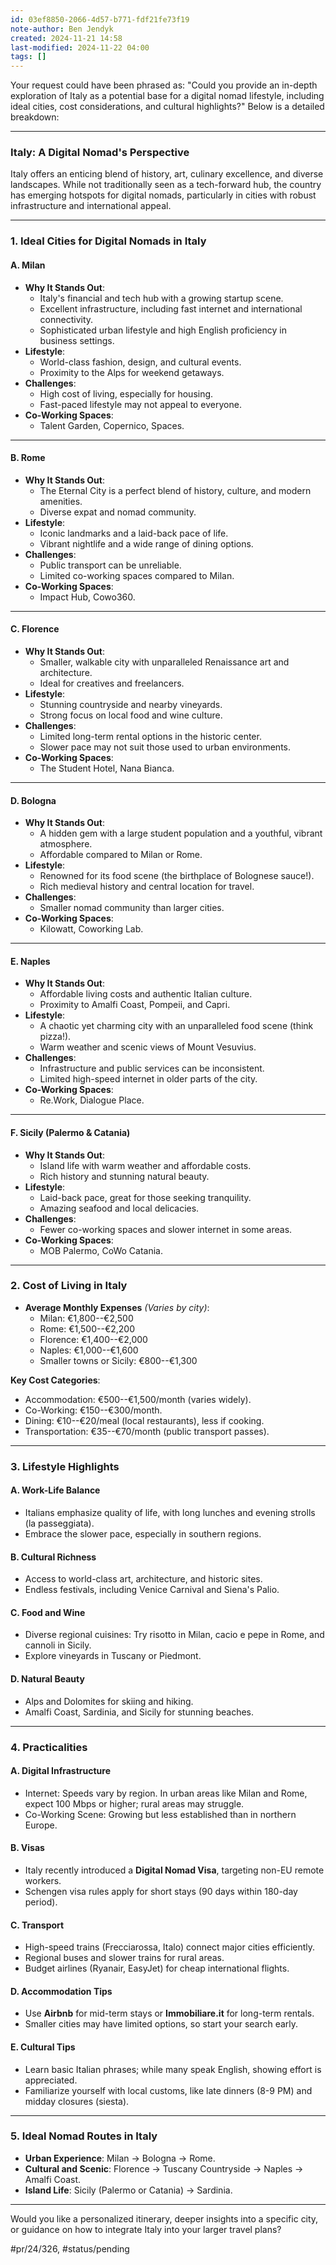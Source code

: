 ```yaml
---
id: 03ef8850-2066-4d57-b771-fdf21fe73f19
note-author: Ben Jendyk
created: 2024-11-21 14:58
last-modified: 2024-11-22 04:00
tags: []
---
```


Your request could have been phrased as: "Could you provide an in-depth exploration of Italy as a potential base for a digital nomad lifestyle, including ideal cities, cost considerations, and cultural highlights?" Below is a detailed breakdown:

* * *

### **Italy: A Digital Nomad's Perspective**

Italy offers an enticing blend of history, art, culinary excellence, and diverse landscapes. While not traditionally seen as a tech-forward hub, the country has emerging hotspots for digital nomads, particularly in cities with robust infrastructure and international appeal.

* * *

### **1. Ideal Cities for Digital Nomads in Italy**

#### **A. Milan**

- **Why It Stands Out**:
	 - Italy's financial and tech hub with a growing startup scene.
	 - Excellent infrastructure, including fast internet and international connectivity.
	 - Sophisticated urban lifestyle and high English proficiency in business settings.
- **Lifestyle**:
	 - World-class fashion, design, and cultural events.
	 - Proximity to the Alps for weekend getaways.
- **Challenges**:
	 - High cost of living, especially for housing.
	 - Fast-paced lifestyle may not appeal to everyone.
- **Co-Working Spaces**:
	 - Talent Garden, Copernico, Spaces.
* * *

#### **B. Rome**

- **Why It Stands Out**:
	 - The Eternal City is a perfect blend of history, culture, and modern amenities.
	 - Diverse expat and nomad community.
- **Lifestyle**:
	 - Iconic landmarks and a laid-back pace of life.
	 - Vibrant nightlife and a wide range of dining options.
- **Challenges**:
	 - Public transport can be unreliable.
	 - Limited co-working spaces compared to Milan.
- **Co-Working Spaces**:
	 - Impact Hub, Cowo360.
* * *

#### **C. Florence**

- **Why It Stands Out**:
	 - Smaller, walkable city with unparalleled Renaissance art and architecture.
	 - Ideal for creatives and freelancers.
- **Lifestyle**:
	 - Stunning countryside and nearby vineyards.
	 - Strong focus on local food and wine culture.
- **Challenges**:
	 - Limited long-term rental options in the historic center.
	 - Slower pace may not suit those used to urban environments.
- **Co-Working Spaces**:
	 - The Student Hotel, Nana Bianca.
* * *

#### **D. Bologna**

- **Why It Stands Out**:
	 - A hidden gem with a large student population and a youthful, vibrant atmosphere.
	 - Affordable compared to Milan or Rome.
- **Lifestyle**:
	 - Renowned for its food scene (the birthplace of Bolognese sauce!).
	 - Rich medieval history and central location for travel.
- **Challenges**:
	 - Smaller nomad community than larger cities.
- **Co-Working Spaces**:
	 - Kilowatt, Coworking Lab.
* * *

#### **E. Naples**

- **Why It Stands Out**:
	 - Affordable living costs and authentic Italian culture.
	 - Proximity to Amalfi Coast, Pompeii, and Capri.
- **Lifestyle**:
	 - A chaotic yet charming city with an unparalleled food scene (think pizza!).
	 - Warm weather and scenic views of Mount Vesuvius.
- **Challenges**:
	 - Infrastructure and public services can be inconsistent.
	 - Limited high-speed internet in older parts of the city.
- **Co-Working Spaces**:
	 - Re.Work, Dialogue Place.
* * *

#### **F. Sicily (Palermo & Catania)**

- **Why It Stands Out**:
	 - Island life with warm weather and affordable costs.
	 - Rich history and stunning natural beauty.
- **Lifestyle**:
	 - Laid-back pace, great for those seeking tranquility.
	 - Amazing seafood and local delicacies.
- **Challenges**:
	 - Fewer co-working spaces and slower internet in some areas.
- **Co-Working Spaces**:
	 - MOB Palermo, CoWo Catania.
* * *

### **2. Cost of Living in Italy**

- **Average Monthly Expenses** *(Varies by city)*:
	 - Milan: €1,800--€2,500
	 - Rome: €1,500--€2,200
	 - Florence: €1,400--€2,000
	 - Naples: €1,000--€1,600
	 - Smaller towns or Sicily: €800--€1,300

**Key Cost Categories**:

- Accommodation: €500--€1,500/month (varies widely).
- Co-Working: €150--€300/month.
- Dining: €10--€20/meal (local restaurants), less if cooking.
- Transportation: €35--€70/month (public transport passes).
* * *

### **3. Lifestyle Highlights**

#### A. **Work-Life Balance**

- Italians emphasize quality of life, with long lunches and evening strolls (la passeggiata).
- Embrace the slower pace, especially in southern regions.

#### B. **Cultural Richness**

- Access to world-class art, architecture, and historic sites.
- Endless festivals, including Venice Carnival and Siena's Palio.

#### C. **Food and Wine**

- Diverse regional cuisines: Try risotto in Milan, cacio e pepe in Rome, and cannoli in Sicily.
- Explore vineyards in Tuscany or Piedmont.

#### D. **Natural Beauty**

- Alps and Dolomites for skiing and hiking.
- Amalfi Coast, Sardinia, and Sicily for stunning beaches.
* * *

### **4. Practicalities**

#### A. **Digital Infrastructure**

- Internet: Speeds vary by region. In urban areas like Milan and Rome, expect 100 Mbps or higher; rural areas may struggle.
- Co-Working Scene: Growing but less established than in northern Europe.

#### B. **Visas**

- Italy recently introduced a **Digital Nomad Visa**, targeting non-EU remote workers.
- Schengen visa rules apply for short stays (90 days within 180-day period).

#### C. **Transport**

- High-speed trains (Frecciarossa, Italo) connect major cities efficiently.
- Regional buses and slower trains for rural areas.
- Budget airlines (Ryanair, EasyJet) for cheap international flights.

#### D. **Accommodation Tips**

- Use **Airbnb** for mid-term stays or **Immobiliare.it** for long-term rentals.
- Smaller cities may have limited options, so start your search early.

#### E. **Cultural Tips**

- Learn basic Italian phrases; while many speak English, showing effort is appreciated.
- Familiarize yourself with local customs, like late dinners (8-9 PM) and midday closures (siesta).
* * *

### **5. Ideal Nomad Routes in Italy**

- **Urban Experience**: Milan → Bologna → Rome.
- **Cultural and Scenic**: Florence → Tuscany Countryside → Naples → Amalfi Coast.
- **Island Life**: Sicily (Palermo or Catania) → Sardinia.
* * *

Would you like a personalized itinerary, deeper insights into a specific city, or guidance on how to integrate Italy into your larger travel plans?


#pr/24/326, #status/pending